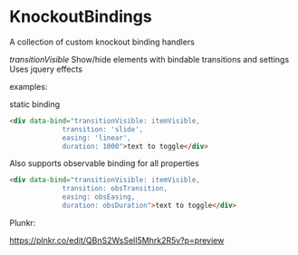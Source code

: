 # KnockoutBindings
A collection of custom knockout binding handlers

*transitionVisible*
Show/hide elements with bindable transitions and settings
Uses jquery effects

examples:

static binding

```html
<div data-bind="transitionVisible: itemVisible, 
             transition: 'slide', 
             easing: 'linear', 
             duration: 1000">text to toggle</div>
```

Also supports observable binding for all properties

```html
<div data-bind="transitionVisible: itemVisible, 
             transition: obsTransition, 
             easing: obsEasing, 
             duration: obsDuration">text to toggle</div>
```

Plunkr:

https://plnkr.co/edit/QBnS2WsSelI5Mhrk2R5v?p=preview

